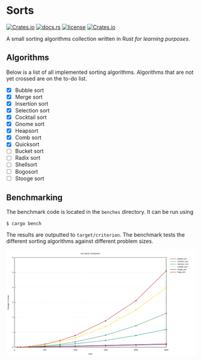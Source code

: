 # Sorts

[![Crates.io](https://img.shields.io/crates/v/sorts.svg)](https://crates.io/crates/sorts)
[![docs.rs](https://img.shields.io/badge/docs-sorts-green)](https://docs.rs/sorts)
[![license](https://img.shields.io/crates/l/sorts.svg)](LICENSE)
[![Crates.io](https://img.shields.io/crates/d/sorts.svg)](https://crates.io/crates/sorts)

A small sorting algorithms collection written in Rust _for learning purposes_.

## Algorithms
Below is a list of all implemented sorting algorithms. Algorithms that are
not yet crossed are on the to-do list.

- [X] Bubble sort
- [X] Merge sort
- [X] Insertion sort
- [X] Selection sort
- [X] Cocktail sort
- [X] Gnome sort
- [X] Heapsort
- [X] Comb sort
- [X] Quicksort
- [ ] Bucket sort
- [ ] Radix sort
- [ ] Shellsort
- [ ] Bogosort
- [ ] Stooge sort

## Benchmarking
The benchmark code is located in the `benches` directory. It can be run using

    $ cargo bench

The results are outputted to `target/criterion`. The benchmark tests the
different sorting algorithms against different problem sizes.

![sorting algorithms running times](bench.png)
